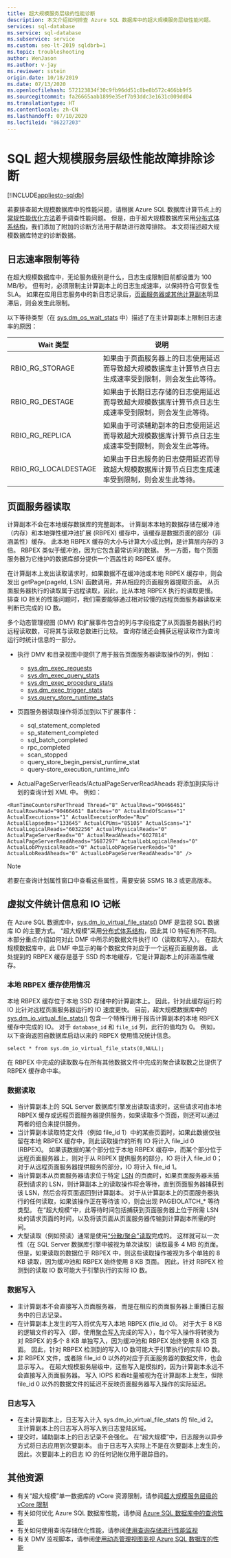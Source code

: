 ```yaml
---
title: 超大规模服务层级的性能诊断
description: 本文介绍如何排查 Azure SQL 数据库中的超大规模服务层级性能问题。
services: sql-database
ms.service: sql-database
ms.subservice: service
ms.custom: seo-lt-2019 sqldbrb=1
ms.topic: troubleshooting
author: WenJason
ms.author: v-jay
ms.reviewer: sstein
origin.date: 10/18/2019
ms.date: 07/13/2020
ms.openlocfilehash: 572123834f30c9fb96dd51c8be8b572c466bb9f5
ms.sourcegitcommit: fa26665aab1899e35ef7b93ddc3e1631c009dd04
ms.translationtype: HT
ms.contentlocale: zh-CN
ms.lasthandoff: 07/10/2020
ms.locfileid: "86227203"
---
```

# <a name="sql-hyperscale-performance-troubleshooting-diagnostics"></a>SQL 超大规模服务层级性能故障排除诊断
[!INCLUDE[appliesto-sqldb](../includes/appliesto-sqldb.md)]

若要排查超大规模数据库中的性能问题，请根据 Azure SQL 数据库计算节点上的[常规性能优化方法](monitor-tune-overview.md)着手调查性能问题。 但是，由于超大规模数据库采用[分布式体系结构](service-tier-hyperscale.md#distributed-functions-architecture)，我们添加了附加的诊断方法用于帮助进行故障排除。 本文将描述超大规模数据库特定的诊断数据。

## <a name="log-rate-throttling-waits"></a>日志速率限制等待

在超大规模数据库中，无论服务级别是什么，日志生成限制目前都设置为 100 MB/秒。 但有时，必须限制主计算副本上的日志生成速率，以保持符合可恢复性 SLA。 如果在应用日志服务中的新日志记录后，[页面服务器或其他计算副本](service-tier-hyperscale.md#distributed-functions-architecture)明显滞后，则会发生此限制。

以下等待类型（在 [sys.dm_os_wait_stats](https://docs.microsoft.com/sql/relational-databases/system-dynamic-management-views/sys-dm-os-wait-stats-transact-sql/) 中）描述了在主计算副本上限制日志速率的原因：

|Wait 类型    |说明                         |
|-------------          |------------------------------------|
|RBIO_RG_STORAGE        | 如果由于页面服务器上的日志使用延迟而导致超大规模数据库主计算节点日志生成速率受到限制，则会发生此等待。         |
|RBIO_RG_DESTAGE        | 如果由于长期日志存储的日志使用延迟而导致超大规模数据库计算节点日志生成速率受到限制，则会发生此等待。         |
|RBIO_RG_REPLICA        | 如果由于可读辅助副本的日志使用延迟而导致超大规模数据库计算节点日志生成速率受到限制，则会发生此等待。         |
|RBIO_RG_LOCALDESTAGE   | 如果由于日志服务的日志使用延迟而导致超大规模数据库计算节点日志生成速率受到限制，则会发生此等待。         |

## <a name="page-server-reads"></a>页面服务器读取

计算副本不会在本地缓存数据库的完整副本。 计算副本本地的数据存储在缓冲池（内存）和本地弹性缓冲池扩展 (RBPEX) 缓存中，该缓存是数据页面的部分（非涵盖性）缓存。 此本地 RBPEX 缓存的大小与计算大小成比例，是计算层内存的 3 倍。 RBPEX 类似于缓冲池，因为它包含最常访问的数据。 另一方面，每个页面服务器为它维护的数据库部分提供一个涵盖性的 RBPEX 缓存。

在计算副本上发出读取请求时，如果数据不在缓冲池或本地 RBPEX 缓存中，则会发出 getPage(pageId, LSN) 函数调用，并从相应的页面服务器提取页面。 从页面服务器执行的读取属于远程读取，因此，比从本地 RBPEX 执行的读取更慢。 排查 IO 相关的性能问题时，我们需要能够通过相对较慢的远程页面服务器读取来判断已完成的 IO 数。

多个动态管理视图 (DMV) 和扩展事件包含的列与字段指定了从页面服务器执行的远程读取数，可将其与读取总数进行比较。 查询存储还会捕获远程读取作为查询运行时统计信息的一部分。

- 执行 DMV 和目录视图中提供了用于报告页面服务器读取操作的列，例如：

  - [sys.dm_exec_requests](https://docs.microsoft.com/sql/relational-databases/system-dynamic-management-views/sys-dm-exec-requests-transact-sql/)
  - [sys.dm_exec_query_stats](https://docs.microsoft.com/sql/relational-databases/system-dynamic-management-views/sys-dm-exec-query-stats-transact-sql/)
  - [sys.dm_exec_procedure_stats](https://docs.microsoft.com/sql/relational-databases/system-dynamic-management-views/sys-dm-exec-procedure-stats-transact-sql/)
  - [sys.dm_exec_trigger_stats](https://docs.microsoft.com/sql/relational-databases/system-dynamic-management-views/sys-dm-exec-trigger-stats-transact-sql/)
  - [sys.query_store_runtime_stats](https://docs.microsoft.com/sql/relational-databases/system-catalog-views/sys-query-store-runtime-stats-transact-sql/)
- 页面服务器读取操作将添加到以下扩展事件：
  - sql_statement_completed
  - sp_statement_completed
  - sql_batch_completed
  - rpc_completed
  - scan_stopped
  - query_store_begin_persist_runtime_stat
  - query-store_execution_runtime_info
- ActualPageServerReads/ActualPageServerReadAheads 将添加到实际计划的查询计划 XML 中。 例如：

`<RunTimeCountersPerThread Thread="8" ActualRows="90466461" ActualRowsRead="90466461" Batches="0" ActualEndOfScans="1" ActualExecutions="1" ActualExecutionMode="Row" ActualElapsedms="133645" ActualCPUms="85105" ActualScans="1" ActualLogicalReads="6032256" ActualPhysicalReads="0" ActualPageServerReads="0" ActualReadAheads="6027814" ActualPageServerReadAheads="5687297" ActualLobLogicalReads="0" ActualLobPhysicalReads="0" ActualLobPageServerReads="0" ActualLobReadAheads="0" ActualLobPageServerReadAheads="0" />`

> [!NOTE]
> 若要在查询计划属性窗口中查看这些属性，需要安装 SSMS 18.3 或更高版本。

## <a name="virtual-file-stats-and-io-accounting"></a>虚拟文件统计信息和 IO 记帐

在 Azure SQL 数据库中，[sys.dm_io_virtual_file_stats()](https://docs.microsoft.com/sql/relational-databases/system-dynamic-management-views/sys-dm-io-virtual-file-stats-transact-sql/) DMF 是监视 SQL 数据库 IO 的主要方式。 “超大规模”采用[分布式体系结构](service-tier-hyperscale.md#distributed-functions-architecture)，因此其 IO 特征有所不同。 本部分重点介绍如何对此 DMF 中所示的数据文件执行 IO（读取和写入）。 在超大规模数据库中，此 DMF 中显示的每个数据文件对应于一个远程页面服务器。 此处提到的 RBPEX 缓存是基于 SSD 的本地缓存，它是计算副本上的非涵盖性缓存。

### <a name="local-rbpex-cache-usage"></a>本地 RBPEX 缓存使用情况

本地 RBPEX 缓存位于本地 SSD 存储中的计算副本上。 因此，针对此缓存运行的 IO 比针对远程页面服务器运行的 IO 速度更快。 目前，超大规模数据库中的 [sys.dm_io_virtual_file_stats()](https://docs.microsoft.com/sql/relational-databases/system-dynamic-management-views/sys-dm-io-virtual-file-stats-transact-sql/) 包含一个特殊行用于报告计算副本的本地 RBPEX 缓存中完成的 IO。 对于 `database_id` 和 `file_id` 列，此行的值均为 0。 例如，以下查询返回自数据库启动以来的 RBPEX 使用情况统计信息。

`select * from sys.dm_io_virtual_file_stats(0,NULL);`

在 RBPEX 中完成的读取数与在所有其他数据文件中完成的聚合读取数之比提供了 RBPEX 缓存命中率。

### <a name="data-reads"></a>数据读取

- 当计算副本上的 SQL Server 数据库引擎发出读取请求时，这些请求可由本地 RBPEX 缓存或远程页面服务器提供服务，如果读取多个页面，则还可以通过两者的组合来提供服务。
- 当计算副本读取特定文件（例如 file_id 1）中的某些页面时，如果此数据仅驻留在本地 RBPEX 缓存中，则此读取操作的所有 IO 将计入 file_id 0 (RBPEX)。 如果该数据的某个部分位于本地 RBPEX 缓存中，而某个部分位于远程页面服务器上，则对于从 RBPEX 提供服务的部分，IO 将计入 file_id 0；对于从远程页面服务器提供服务的部分，IO 将计入 file_id 1。
- 当计算副本从页面服务器请求位于特定 [LSN](https://docs.microsoft.com/sql/relational-databases/sql-server-transaction-log-architecture-and-management-guide/) 的页面时，如果页面服务器未捕获到请求的 LSN，则计算副本上的读取操作将会等待，直到页面服务器捕获到该 LSN，然后会将页面返回到计算副本。 对于从计算副本上的页面服务器执行的任何读取，如果该操作正在等待该 IO，则会出现 PAGEIOLATCH_* 等待类型。 在“超大规模”中，此等待时间包括捕获到页面服务器上位于所需 LSN 处的请求页面的时间，以及将该页面从页面服务器传输到计算副本所需的时间。
- 大型读取（例如预读）通常是使用[“分散/聚合”读取](https://docs.microsoft.com/sql/relational-databases/reading-pages/)完成的。 这样就可以一次性（在 SQL Server 数据库引擎中被视为单次读取）读取最多 4 MB 的页面。 但是，如果读取的数据位于 RBPEX 中，则这些读取操作被视为多个单独的 8 KB 读取，因为缓冲池和 RBPEX 始终使用 8 KB 页面。 因此，针对 RBPEX 检测到的读取 IO 数可能大于引擎执行的实际 IO 数。

### <a name="data-writes"></a>数据写入

- 主计算副本不会直接写入页面服务器， 而是在相应的页面服务器上重播日志服务中的日志记录。
- 在计算副本上发生的写入将优先写入本地 RBPEX (file_id 0)。 对于大于 8 KB 的逻辑文件的写入（即，使用[聚合写入](https://docs.microsoft.com/sql/relational-databases/writing-pages/)完成的写入），每个写入操作将转换为对 RBPEX 的多个 8 KB 单独写入，因为缓冲池和 RBPEX 始终使用 8 KB 页面。 因此，针对 RBPEX 检测到的写入 IO 数可能大于引擎执行的实际 IO 数。
- 非 RBPEX 文件，或者除 file_id 0 以外的对应于页面服务器的数据文件，也会显示写入。 在超大规模服务层级中，这些写入是模拟的，因为计算副本永远不会直接写入页面服务器。 写入 IOPS 和吞吐量被视为在计算副本上发生，但除 file_id 0 以外的数据文件的延迟不反映页面服务器写入操作的实际延迟。

### <a name="log-writes"></a>日志写入

- 在主计算副本上，日志写入计入 sys.dm_io_virtual_file_stats 的 file_id 2。 主计算副本上的日志写入将写入到日志登陆区域。
- 提交时，辅助副本上的日志记录不会强化。 在“超大规模”中，日志服务以异步方式将日志应用到次要副本。 由于日志写入实际上不是在次要副本上发生的，因此，次要副本上的日志 IO 的任何记帐仅用于跟踪目的。

## <a name="additional-resources"></a>其他资源

- 有关“超大规模”单一数据库的 vCore 资源限制，请参阅[超大规模服务层级的 vCore 限制](resource-limits-vcore-single-databases.md#hyperscale---provisioned-compute---gen5)
- 有关如何优化 Azure SQL 数据库性能，请参阅 [Azure SQL 数据库中的查询性能](performance-guidance.md)
- 有关如何使用查询存储优化性能，请参阅[使用查询存储进行性能监视](https://docs.microsoft.com/sql/relational-databases/performance/monitoring-performance-by-using-the-query-store/)
- 有关 DMV 监视脚本，请参阅[使用动态管理视图监视 Azure SQL 数据库的性能](monitoring-with-dmvs.md)
